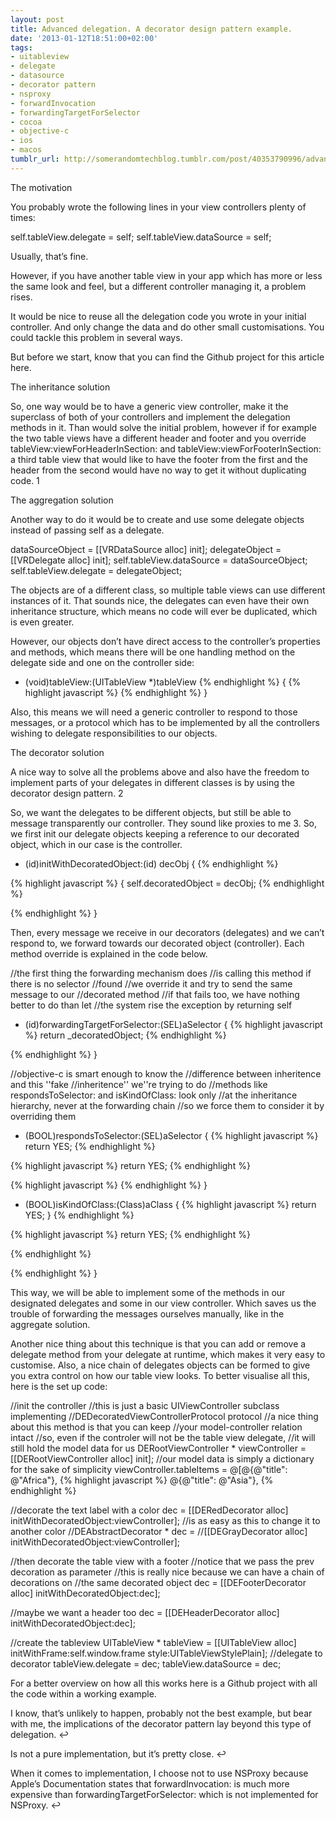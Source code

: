 ```yaml
---
layout: post
title: Advanced delegation. A decorator design pattern example.
date: '2013-01-12T18:51:00+02:00'
tags:
- uitableview
- delegate
- datasource
- decorator pattern
- nsproxy
- forwardInvocation
- forwardingTargetForSelector
- cocoa
- objective-c
- ios
- macos
tumblr_url: http://somerandomtechblog.tumblr.com/post/40353790996/advanced-delegation-decorator-pattern
---
```

The motivation

You probably wrote the following lines in your view controllers plenty of times:

self.tableView.delegate = self;
self.tableView.dataSource = self;


Usually, that’s fine.

However, if you have another table view in your app which has more or less the same look and feel, but a different controller managing it, a problem rises.

It would be nice to reuse all the delegation code you wrote in your initial controller. And only change the data and do other small customisations. You could tackle this problem in several ways.

But before we start, know that you can find the Github project for this article here.


The inheritance solution

So, one way would be to have a generic view controller, make it the superclass of both of your controllers and implement the delegation methods in it. 
Than would solve the initial problem, however if for example the two table views have a different header and footer and you override tableView:viewForHeaderInSection: and tableView:viewForFooterInSection: a third table view that would like to have the footer from the first and the header from the second would have no way to get it without duplicating code. 1

The aggregation solution

Another way to do it would be to create and use some delegate objects instead of passing self as a delegate.

dataSourceObject = [[VRDataSource alloc] init];
delegateObject = [[VRDelegate alloc] init];
self.tableView.dataSource = dataSourceObject;
self.tableView.delegate = delegateObject;


The objects are of a different class, so multiple table views can use different instances of it. That sounds nice, the delegates can even have their own inheritance structure, which means no code will ever be duplicated, which is even greater.

However, our objects don’t have direct access to the controller’s properties and methods, which means there will be one handling method on the delegate side and one on the controller side:

- (void)tableView:(UITableView *)tableView 
{% endhighlight %}
{
{% highlight javascript %}
{% endhighlight %}
}


Also, this means we will need a generic controller to respond to those messages, or a protocol which has to be implemented by all the controllers wishing to delegate responsibilities to our objects.

The decorator solution

A nice way to solve all the problems above and also have the freedom to implement parts of your delegates in different classes is by using the decorator design pattern. 2

So, we want the delegates to be different objects, but still be able to message transparently our controller. They sound like proxies to me 3. So, we first init our delegate objects keeping a reference to our decorated object, which in our case is the controller.

- (id)initWithDecoratedObject:(id<DEDecoratedObjectProtocol>) decObj
{
{% endhighlight %}

{% highlight javascript %}
    {
        self.decoratedObject = decObj;
{% endhighlight %}

{% endhighlight %}
}


Then, every message we receive in our decorators (delegates) and we can’t respond to, we forward towards our decorated object (controller). Each method override is explained in the code below.

//the first thing the forwarding mechanism does
//is calling this method if there is no selector
//found
//we override it and try to send the same message to our
//decorated method
//if that fails too, we have nothing better to do than let
//the system rise the exception by returning self
- (id)forwardingTargetForSelector:(SEL)aSelector
{
{% highlight javascript %}
    return _decoratedObject;
{% endhighlight %}

{% endhighlight %}
}

//objective-c is smart enough to know the
//difference between inheritence and this ''fake
//inheritence'' we''re trying to do
//methods like respondsToSelector: and isKindOfClass: look only
//at the inheritance hierarchy, never at the forwarding chain
//so we force them to consider it by overriding them
- (BOOL)respondsToSelector:(SEL)aSelector
{
{% highlight javascript %}
    return YES;
{% endhighlight %}

{% highlight javascript %}
        return YES;
{% endhighlight %}

{% highlight javascript %}
{% endhighlight %}
}

- (BOOL)isKindOfClass:(Class)aClass
{
{% highlight javascript %}
    return YES;
}
{% endhighlight %}

{% highlight javascript %}
        return YES;
{% endhighlight %}

{% endhighlight %}

{% endhighlight %}
}


This way, we will be able to implement some of the methods in our designated delegates and some in our view controller. Which saves us the trouble of forwarding the messages ourselves manually, like in the aggregate solution.

Another nice thing about this technique is that you can add or remove a delegate method from your delegate at runtime, which makes it very easy to customise. Also, a nice chain of delegates objects can be formed to give you extra control on how our table view looks. To better visualise all this, here is the set up code:

//init the controller
//this is just a basic UIViewController subclass implementing
//DEDecoratedViewControllerProtocol protocol
//a nice thing about this method is that you can keep 
//your model-controller relation intact
//so, even if the controler will not be the table view delegate, 
//it will still hold the model data for us
DERootViewController * viewController = [[DERootViewController alloc] init];
//our model data is simply a dictionary for the sake of simplicity
viewController.tableItems = @[@{@"title": @"Africa"},
{% highlight javascript %}
                        @{@"title": @"Asia"},
{% endhighlight %}


//decorate the text label with a color
dec = [[DERedDecorator alloc] initWithDecoratedObject:viewController];
//is as easy as this to change it to another color
//DEAbstractDecorator * dec = 
//[[DEGrayDecorator alloc] initWithDecoratedObject:viewController];



//then decorate the table view with a footer
//notice that we pass the prev decoration as parameter
//this is really nice because we can have a chain of decorations on 
//the same decorated object
dec = [[DEFooterDecorator alloc] initWithDecoratedObject:dec];


//maybe we want a header too
dec = [[DEHeaderDecorator alloc] initWithDecoratedObject:dec];



//create the tableview
UITableView * tableView = 
[[UITableView alloc] initWithFrame:self.window.frame style:UITableViewStylePlain];
//delegate to decorator
tableView.delegate = dec;
tableView.dataSource = dec;


For a better overview on how all this works here is a Github project with all the code within a working example.



I know, that’s unlikely to happen, probably not the best example, but bear with me, the implications of the decorator pattern lay beyond this type of delegation. ↩



Is not a pure implementation, but it’s pretty close. ↩



When it comes to implementation, I choose not to use NSProxy because Apple’s Documentation states that forwardInvocation: is much more expensive than forwardingTargetForSelector: which is not implemented for NSProxy. ↩
